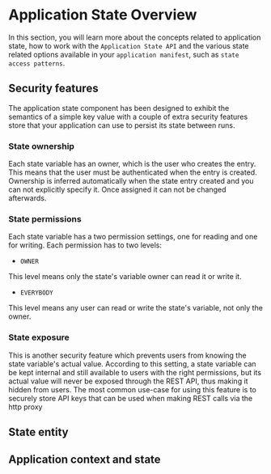 # Application State Overview

In this section, you will learn more about the concepts related to application state, how to work with the `Application State API` and the various state related options
available in your `application manifest`, such as `state access patterns`.

## Security features

The application state component has been designed to exhibit the semantics of a simple key value with a couple of extra security features store that your application can use to persist its state between runs.

### State ownership

Each state variable has an owner, which is the user who creates the entry. This means that the user must be authenticated when the entry is created. Ownership is inferred automatically when
the state entry created and you can not explicitly specify it. Once assigned it can not be changed afterwards. 

### State permissions

Each state variable has a two permission settings, one for reading and one for writing. Each permission has to two levels:
 
 - `OWNER`
 
 This level means only the state's variable owner can read it or write it.
  
 - `EVERYBODY`
    
 This level means any user can read or write the state's variable, not only the owner.   
 
### State exposure
 
This is another security feature which prevents users from knowing the state variable's actual value. According to this setting, a state variable can be kept internal
and still available to users with the right permissions, but its actual value will never be exposed  through the REST API, thus making it hidden from users. The most common use-case for using this feature
is to securely store API keys that can be used when making REST calls via the http proxy 

## State entity

## Application context and state